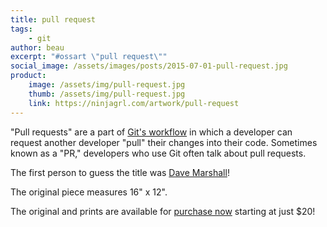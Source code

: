 ```yaml
---
title: pull request
tags:
    - git
author: beau
excerpt: "#ossart \"pull request\""
social_image: /assets/images/posts/2015-07-01-pull-request.jpg
product:
    image: /assets/img/pull-request.jpg
    thumb: /assets/img/pull-request.jpg
    link: https://ninjagrl.com/artwork/pull-request
---
```


"Pull requests" are a part of [Git's workflow](http://git-scm.com/docs/git-request-pull) in which a developer can request another developer "pull" their changes into their code. Sometimes known as a "PR," developers who use Git often talk about pull requests.

The first person to guess the title was [Dave Marshall](https://twitter.com/davedevelopment/status/616336189189177344)!

The original piece measures 16" x 12".

The original and prints are available for <a href="{{ page.product.link }}">purchase now</a> starting at just $20!
